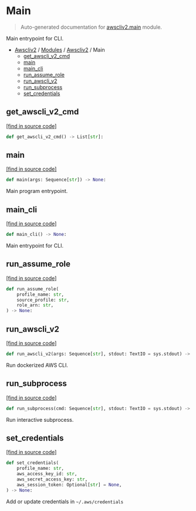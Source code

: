 # Main

> Auto-generated documentation for [awscliv2.main](blob/main/awscliv2/main.py) module.

Main entrypoint for CLI.

- [Awscliv2](../README.md#aws-cli-v2-for-python-) / [Modules](../MODULES.md#awscliv2-modules) / [Awscliv2](index.md#awscliv2) / Main
    - [get_awscli_v2_cmd](#get_awscli_v2_cmd)
    - [main](#main)
    - [main_cli](#main_cli)
    - [run_assume_role](#run_assume_role)
    - [run_awscli_v2](#run_awscli_v2)
    - [run_subprocess](#run_subprocess)
    - [set_credentials](#set_credentials)

## get_awscli_v2_cmd

[[find in source code]](blob/main/awscliv2/main.py#L32)

```python
def get_awscli_v2_cmd() -> List[str]:
```

## main

[[find in source code]](blob/main/awscliv2/main.py#L136)

```python
def main(args: Sequence[str]) -> None:
```

Main program entrypoint.

## main_cli

[[find in source code]](blob/main/awscliv2/main.py#L179)

```python
def main_cli() -> None:
```

Main entrypoint for CLI.

## run_assume_role

[[find in source code]](blob/main/awscliv2/main.py#L68)

```python
def run_assume_role(
    profile_name: str,
    source_profile: str,
    role_arn: str,
) -> None:
```

## run_awscli_v2

[[find in source code]](blob/main/awscliv2/main.py#L54)

```python
def run_awscli_v2(args: Sequence[str], stdout: TextIO = sys.stdout) -> int:
```

Run dockerized AWS CLI.

## run_subprocess

[[find in source code]](blob/main/awscliv2/main.py#L19)

```python
def run_subprocess(cmd: Sequence[str], stdout: TextIO = sys.stdout) -> int:
```

Run interactive subprocess.

## set_credentials

[[find in source code]](blob/main/awscliv2/main.py#L103)

```python
def set_credentials(
    profile_name: str,
    aws_access_key_id: str,
    aws_secret_access_key: str,
    aws_session_token: Optional[str] = None,
) -> None:
```

Add or update credentials in `~/.aws/credentials`
